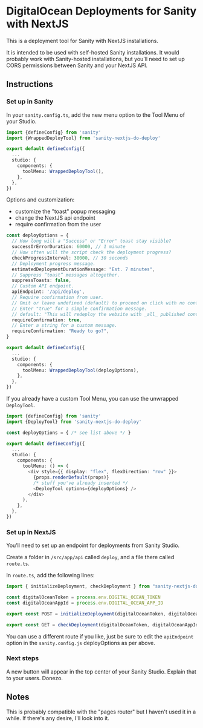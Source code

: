 # DigitalOcean Deployments for Sanity with NextJS

This is a deployment tool for Sanity with NextJS installations.

It is intended to be used with self-hosted Sanity installations. It would probably work with Sanity-hosted installations, but you’ll need to set up CORS permissions between Sanity and your NextJS API.

## Instructions

### Set up in Sanity

In your `sanity.config.ts`, add the new menu option to the Tool Menu of your Studio.

```typescript
import {defineConfig} from 'sanity'
import {WrappedDeployTool} from 'sanity-nextjs-do-deploy'

export default defineConfig({
  ...
  studio: {
    components: {
      toolMenu: WrappedDeployTool(),
    },
  },
})
```

Options and customization:

- customize the "toast" popup messaging
- change the NextJS api endpoint
- require confirmation from the user

```typescript
const deployOptions = {
  // How long will a "Success" or "Error" toast stay visible?
  successOrErrorDuration: 60000, // 1 minute
  // How often will the script check the deployment progress?
  checkProgressInterval: 30000, // 30 seconds
  // Deployment progress message.
  estimatedDeploymentDurationMessage: "Est. 7 minutes",
  // Suppress “toast” messages altogether.
  suppressToasts: false,
  // Custom API endpoint.
  apiEndpoint: '/api/deploy',
  // Require confirmation from user.
  // Omit or leave undefined (default) to proceed on click with no confirmation.
  // Enter "true" for a simple confirmation message.
  // default: "This will redeploy the website with _all_ published content. Proceed?"
  requireConfirmation: true,
  // Enter a string for a custom message.
  requireConfirmation: "Ready to go?",
}

export default defineConfig({
  ...
  studio: {
    components: {
      toolMenu: WrappedDeployTool(deployOptions),
    },
  },
})
```

If you already have a custom Tool Menu, you can use the unwrapped `DeployTool`.

```typescript
import {defineConfig} from 'sanity'
import {DeployTool} from 'sanity-nextjs-do-deploy'

const deployOptions = { /* see list above */ }

export default defineConfig({
  ...
  studio: {
    components: {
      toolMenu: () => (
        <div style={{ display: "flex", flexDirection: "row" }}>
          {props.renderDefault(props)}
          /* stuff you've already inserted */
          <DeployTool options={deployOptions} />
        </div>
      ),
    },
  },
})
```

### Set up in NextJS

You’ll need to set up an endpoint for deployments from Sanity Studio.

Create a folder in `/src/app/api` called `deploy`, and a file there called `route.ts`.

In `route.ts`, add the following lines:

```typescript
import { initializeDeployment, checkDeployment } from "sanity-nextjs-do-deploy"

const digitalOceanToken = process.env.DIGITAL_OCEAN_TOKEN
const digitalOceanAppId = process.env.DIGITAL_OCEAN_APP_ID

export const POST = initializeDeployment(digitalOceanToken, digitalOceanAppId)

export const GET = checkDeployment(digitalOceanToken, digitalOceanAppId)
```

You can use a different route if you like, just be sure to edit the `apiEndpoint` option in the `sanity.config.js` deployOptions as per above.

### Next steps

A new button will appear in the top center of your Sanity Studio. Explain that to your users. Donezo.

## Notes

This is probably compatible with the "pages router" but I haven't used it in a while. If there's any desire, I'll look into it.
